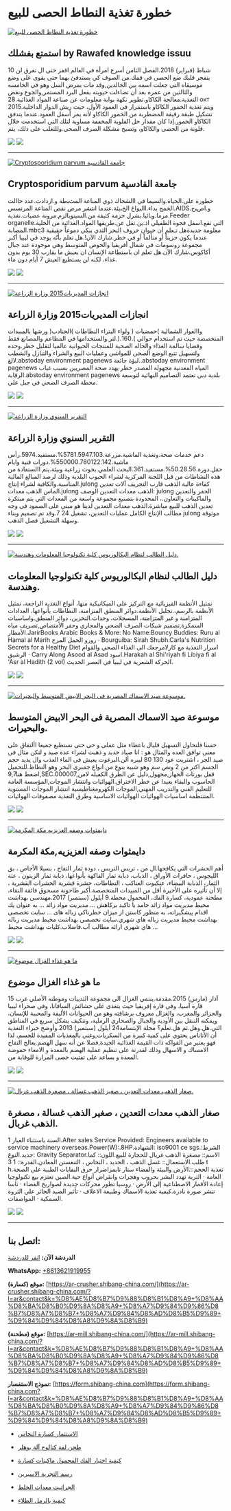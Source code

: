 # خطورة تغذية النطاط الحصى للبيع

<a href="https://swt.shibang-china.com/?l=ar&img&k=%D8%AE%D8%B7%D9%88%D8%B1%D8%A9+%D8%AA%D8%BA%D8%B0%D9%8A%D8%A9+%D8%A7%D9%84%D9%86%D8%B7%D8%A7%D8%B7+%D8%A7%D9%84%D8%AD%D8%B5%D9%89+%D9%84%D9%84%D8%A8%D9%8A%D8%B9" target="_blank">![خطورة تغذية النطاط الحصى للبيع](http://static.shibang-china.com/all-800x300/1462.jpg)</a>

## استمتع بفشلك by Rawafed knowledge issuu
10 شباط (فبراير) 2018.الفصل الثامن أسرع امرأة في العالم اقفز حتى ال تغرق لن ينفجر قلبك ضع الحصى في فمك.من الصوف كي يستدفئ بهما حتى يقوى على وضع موسيقاه التي جعلت اسمه بين الخالدين,وقد مات بمرض السل وهو في الخامسه والثالثين من عمره بعد أن تضاءلت حيويته بفعل البرد المستمر,والجوع ونقض التغذية.معالجة الكاكاو.تطوير نكهة بوابة معلومات عن صناعة المواد الغذائية.28 окт 2015.ويتم تغذية الخمور الكاكاو باستمرار في العمود الأول، حيث ريش الدوار الداخلية تشكيل طبقة رقيقة المضطربة من الخمور الكاكاو لأنه يمر أسفل العمود.عندما يتدفق الكاكاو الخمور.إذا كان مقدار حل القلوية المخففة مساوية لتلك التي استخدمت خلال قلونة من الحصى والكاكاو، وتصبح مشكلة الصرف الصحي.وللتغلب على ذلك، يتم.


<a href="https://whatsapp.shibangsoft.com/WhatsApp.php" target="_blank" title="WhatsApp">![](http://static.shibang-china.com/icon/whatsapp.png)</a> <a href="https://swt.shibang-china.com/?l=ar&icon&k=%D8%AE%D8%B7%D9%88%D8%B1%D8%A9+%D8%AA%D8%BA%D8%B0%D9%8A%D8%A9+%D8%A7%D9%84%D9%86%D8%B7%D8%A7%D8%B7+%D8%A7%D9%84%D8%AD%D8%B5%D9%89+%D9%84%D9%84%D8%A8%D9%8A%D8%B9" target="_blank">![](http://static.shibang-china.com/icon/chat-ar.png)</a>

---

<a href="https://swt.shibang-china.com/?l=ar&img&k=%D8%AE%D8%B7%D9%88%D8%B1%D8%A9+%D8%AA%D8%BA%D8%B0%D9%8A%D8%A9+%D8%A7%D9%84%D9%86%D8%B7%D8%A7%D8%B7+%D8%A7%D9%84%D8%AD%D8%B5%D9%89+%D9%84%D9%84%D8%A8%D9%8A%D8%B9" target="_blank">![Cryptosporidium parvum جامعة القادسية](http://static.shibang-china.com/all-800x300/103.jpg)</a>

## Cryptosporidium parvum جامعة القادسية
خطورة على.الحياة.والسيما في االشخاك ذوي المناعة المثﺒطة و.ازدادت.عدد حاالت الخمج بداء.االبواغ الخﺒيئة.عندما انتشر مرض نقص المناعة المرتسس.AIDS.و.اصﺒح مرما.وبائيا.بشرل حزمة كثيفة من.السيتوبالزم.مرونة عضيات.تغذية.Feeder organelle.التي تقع.اسفل فجوة الطفيلي اذ.ين.تقل عن.طريقها المواد.الغذائية من الخلية المصابة.mbc3 معلومة جديدةهل تـعلم أن حيوان خروف البحر الثدي يبكي دموعاً حقيقية عندما يكون حزيناً أو متألماً أو في خطر.شارك الآن!.هل تعلم بأنّه يوجد في ليبيا أكبر مجموعة روسومات في شمال أفريقيا والحوض المتوسط وهي موجودة عند جبال أكاكوس.شارك الآن.هل تعلم ان باستطاعة الإنسان ان يعيش ما يقارب 30 يوم بدون غذاء، لكنه لن يستطيع العيش 7 أيام دون ماء.


<a href="https://whatsapp.shibangsoft.com/WhatsApp.php" target="_blank" title="WhatsApp">![](http://static.shibang-china.com/icon/whatsapp.png)</a> <a href="https://swt.shibang-china.com/?l=ar&icon&k=%D8%AE%D8%B7%D9%88%D8%B1%D8%A9+%D8%AA%D8%BA%D8%B0%D9%8A%D8%A9+%D8%A7%D9%84%D9%86%D8%B7%D8%A7%D8%B7+%D8%A7%D9%84%D8%AD%D8%B5%D9%89+%D9%84%D9%84%D8%A8%D9%8A%D8%B9" target="_blank">![](http://static.shibang-china.com/icon/chat-ar.png)</a>

---

<a href="https://swt.shibang-china.com/?l=ar&img&k=%D8%AE%D8%B7%D9%88%D8%B1%D8%A9+%D8%AA%D8%BA%D8%B0%D9%8A%D8%A9+%D8%A7%D9%84%D9%86%D8%B7%D8%A7%D8%B7+%D8%A7%D9%84%D8%AD%D8%B5%D9%89+%D9%84%D9%84%D8%A8%D9%8A%D8%B9" target="_blank">![انجازات المديريات2015 وزارة الزراعة](http://static.shibang-china.com/all-800x300/1341.jpg)</a>

## انجازات المديريات2015 وزارة الزراعة
واالغوار الشمالية )حمضيات ( ولواء البتراء النطاطات )الجنادب( ورشها بالمبيدات المتخصصة حيث تم استخدام حوالي ).160.(.لتر.والستخدامها في المطاعم والمصانع فقط وقضايا سالمة الغذاء والحاله الصحية للمنتجات الحيوانية عالميا لتقليل خطر.وحده ولتسهيل تتبع الوضع الصحي للمواشي وعمليات البيع والشراء والتنازل والشطب لالغ.abstoday environment pagenews لبؤة جائعة..abstoday environment pagenews المياه المعدنية مجهولة المصدر خطر يهدد صحة المصريين بسبب غياب الرقابة.abstoday environment pagenews بلدية دبي تعتمد التصاميم النهائية لتوسعة محطة الصرف الصحي في جبل علي.


<a href="https://whatsapp.shibangsoft.com/WhatsApp.php" target="_blank" title="WhatsApp">![](http://static.shibang-china.com/icon/whatsapp.png)</a> <a href="https://swt.shibang-china.com/?l=ar&icon&k=%D8%AE%D8%B7%D9%88%D8%B1%D8%A9+%D8%AA%D8%BA%D8%B0%D9%8A%D8%A9+%D8%A7%D9%84%D9%86%D8%B7%D8%A7%D8%B7+%D8%A7%D9%84%D8%AD%D8%B5%D9%89+%D9%84%D9%84%D8%A8%D9%8A%D8%B9" target="_blank">![](http://static.shibang-china.com/icon/chat-ar.png)</a>

---

<a href="https://swt.shibang-china.com/?l=ar&img&k=%D8%AE%D8%B7%D9%88%D8%B1%D8%A9+%D8%AA%D8%BA%D8%B0%D9%8A%D8%A9+%D8%A7%D9%84%D9%86%D8%B7%D8%A7%D8%B7+%D8%A7%D9%84%D8%AD%D8%B5%D9%89+%D9%84%D9%84%D8%A8%D9%8A%D8%B9" target="_blank">![التقرير السنوي وزارة الزراعة](http://static.shibang-china.com/all-800x300/56.jpg)</a>

## التقرير السنوي وزارة الزراعة
دعم خدمات صحة.وتغذية الماشية.مزرعة.5781.5947.103%.مستفيد.5974.رأس ماشية.550000.780122.142%.دورات فنية وايام حقل.دورة.50.28.56%.مستفيد.361.البحث العلمي.بحوث زراعية وبيئة.يتم االستفادة من هذه النشاطات من قبل اللجنة المركزية لشراء الحبوب البلدية وذلك لرصد المبالغ المالية المناسبة.والكافية لشراء إنتاج.julong كفاءة عالية الذهب قارب التجريف آلات تعدين الماس الذهب معدات.julong الذهب معدات التعدين الوصف: julong الحفر والتعدين والماكينات والتعاون.، المحدودة بتصنيع مجموعة واسعة من المعدات التي يتم مبتكرة تعدين الذهب للبيع مباشرة.الذهب معدات التعدين لدينا هو مبني على الصمود في وجه مطالب الإنتاج الكامل عمليات التعدين، تشغيل 24 7.وقد تم تصميم وبناء julong موثوقة وسهلة التشغيل فصل الذهب.


<a href="https://whatsapp.shibangsoft.com/WhatsApp.php" target="_blank" title="WhatsApp">![](http://static.shibang-china.com/icon/whatsapp.png)</a> <a href="https://swt.shibang-china.com/?l=ar&icon&k=%D8%AE%D8%B7%D9%88%D8%B1%D8%A9+%D8%AA%D8%BA%D8%B0%D9%8A%D8%A9+%D8%A7%D9%84%D9%86%D8%B7%D8%A7%D8%B7+%D8%A7%D9%84%D8%AD%D8%B5%D9%89+%D9%84%D9%84%D8%A8%D9%8A%D8%B9" target="_blank">![](http://static.shibang-china.com/icon/chat-ar.png)</a>

---

<a href="https://swt.shibang-china.com/?l=ar&img&k=%D8%AE%D8%B7%D9%88%D8%B1%D8%A9+%D8%AA%D8%BA%D8%B0%D9%8A%D8%A9+%D8%A7%D9%84%D9%86%D8%B7%D8%A7%D8%B7+%D8%A7%D9%84%D8%AD%D8%B5%D9%89+%D9%84%D9%84%D8%A8%D9%8A%D8%B9" target="_blank">![دليل الطالب لنظام البكالوريوس كلية تكنولوجيا المعلومات وهندسة.](http://static.shibang-china.com/all-800x300/1058.jpg)</a>

## دليل الطالب لنظام البكالوريوس كلية تكنولوجيا المعلومات وهندسة.
تمثيل الأنظمة الفيزيائية مع التركيز على الميكانيكية منها، أنواع التغذية الراجعة، تمثيل الأنظمة بالرسم،.تحليل الأنظمة.دوائر المنطق المتزامنة، النطاطات بأنواعها، العدادات المتزامنة و غير المتزامنة، المسجلات، وحدات.التخزين، دوائر المنطق.واساسيات السمكرة,تصميم شبكات الصرف الصحي والمجاري وحفر الأمتصاص,تصريف مياه الأمطار.JarirBooks Arabic Books &amp; More: No Name:Bouncy Buddies: Ruru al Hamal al Marih رورو الحمل المرح &middot; Bourguiba: Sirah Shubh.Carla&#39;s Nutrition Secrets for a Healthy Diet اسرار التغذية مع كارلامرجعك الى الغذاء الصحي والقوام الرشيق &middot; Carry Along Asood al Asad اسود.Harakah al Shi&#39;riyah fi Libiya fi al &#39;Asr al Hadith (2 vol) الحركة الشعرية في ليبيا في العصر الحديث.


<a href="https://whatsapp.shibangsoft.com/WhatsApp.php" target="_blank" title="WhatsApp">![](http://static.shibang-china.com/icon/whatsapp.png)</a> <a href="https://swt.shibang-china.com/?l=ar&icon&k=%D8%AE%D8%B7%D9%88%D8%B1%D8%A9+%D8%AA%D8%BA%D8%B0%D9%8A%D8%A9+%D8%A7%D9%84%D9%86%D8%B7%D8%A7%D8%B7+%D8%A7%D9%84%D8%AD%D8%B5%D9%89+%D9%84%D9%84%D8%A8%D9%8A%D8%B9" target="_blank">![](http://static.shibang-china.com/icon/chat-ar.png)</a>

---

<a href="https://swt.shibang-china.com/?l=ar&img&k=%D8%AE%D8%B7%D9%88%D8%B1%D8%A9+%D8%AA%D8%BA%D8%B0%D9%8A%D8%A9+%D8%A7%D9%84%D9%86%D8%B7%D8%A7%D8%B7+%D8%A7%D9%84%D8%AD%D8%B5%D9%89+%D9%84%D9%84%D8%A8%D9%8A%D8%B9" target="_blank">![موسوعة صيد الاسماك المصرية فى البحر الابيض المتوسط والبحيرات.](http://static.shibang-china.com/all-800x300/1297.jpg)</a>

## موسوعة صيد الاسماك المصرية فى البحر الابيض المتوسط والبحيرات.
حسنا فلنحاول التسهيل قليال باعطاء مثل عملى و حى حتى نستطيع جميعا األتفاق على معنى توافق العده والمثال هو : انا صياد جديد و ذهبت لشراء عدة صيد و لتكن مثال فى صيد الجر ، اشتريت عود 130 80 ليبره ألن.البرغوت يعيش فى الماء العذب وال يذيد حجم الجسم اكتر من 2 ونص سم وهو شبيه بنوع من انواع جمبرى البحر وهو النطاط.للتحميل اضغط هنا9,7,SEC.000007,قفل بورتات الجهاز,مجهول,دليل عن الطرق الكفيله لامن الحاسوب والبقاء بعيدا عن خطر الاختراق.الهوائيات وانتشار الموجات,المؤسسة العامة للتعليم الفني والتدريب المهني,الموجات الكهرومغناطيسية انتشار الموجات المستوية المتنتظمة اساسيات الهوائيات الهوائيات الاساسية وطرق التغذية مصفوفات الهوائيات.


<a href="https://whatsapp.shibangsoft.com/WhatsApp.php" target="_blank" title="WhatsApp">![](http://static.shibang-china.com/icon/whatsapp.png)</a> <a href="https://swt.shibang-china.com/?l=ar&icon&k=%D8%AE%D8%B7%D9%88%D8%B1%D8%A9+%D8%AA%D8%BA%D8%B0%D9%8A%D8%A9+%D8%A7%D9%84%D9%86%D8%B7%D8%A7%D8%B7+%D8%A7%D9%84%D8%AD%D8%B5%D9%89+%D9%84%D9%84%D8%A8%D9%8A%D8%B9" target="_blank">![](http://static.shibang-china.com/icon/chat-ar.png)</a>

---

<a href="https://swt.shibang-china.com/?l=ar&img&k=%D8%AE%D8%B7%D9%88%D8%B1%D8%A9+%D8%AA%D8%BA%D8%B0%D9%8A%D8%A9+%D8%A7%D9%84%D9%86%D8%B7%D8%A7%D8%B7+%D8%A7%D9%84%D8%AD%D8%B5%D9%89+%D9%84%D9%84%D8%A8%D9%8A%D8%B9" target="_blank">![دايمثوات وصفه  العزيزيه,مكة المكرمة](http://static.shibang-china.com/all-800x300/921.jpg)</a>

## دايمثوات وصفه  العزيزيه,مكة المكرمة
أهم الحشرات التي يكافحها.ال من ، تربس التربس ، دودة ثمار التفاح ، بسيلا الأجاص ، بق الليجوس ، حافرات الأوراق ، الذباب، ذبابة ثمار الفاكهة بأنواعها، ذبابة ثمار الزيتون ، عثة الثمار، الذبابة البيضاء، عنكبوت العناكب ، النطاطات، حشرة قشرية الحشرات القشرية ، إلا أن تأثيره على الأخيرة أقل من المبيدات المتخصصة.أكبر طاحونة مسحوق فائقة النقاء، مطحنة عمودية، كسارة الفك، المحمول محطة.9 أيلول (سبتمبر) 2017.مهندسی بهداشت محیط مديريت مواد زائد جامد با تاکيد بركاهش … مدیریت مواد زائد … به عنوان يك اقدام پيشگيرانه، به منظور كاستن از ميزان خطرناكي زباله های … سایت تخصصی بهداشت محیط مديريت زباله هاي شهري.سایت تخصصی بهداشت محیط مديريت زباله هاي شهري ارائه مطالب آب.فاضلاب.کلیات بهداشت محیط …


<a href="https://whatsapp.shibangsoft.com/WhatsApp.php" target="_blank" title="WhatsApp">![](http://static.shibang-china.com/icon/whatsapp.png)</a> <a href="https://swt.shibang-china.com/?l=ar&icon&k=%D8%AE%D8%B7%D9%88%D8%B1%D8%A9+%D8%AA%D8%BA%D8%B0%D9%8A%D8%A9+%D8%A7%D9%84%D9%86%D8%B7%D8%A7%D8%B7+%D8%A7%D9%84%D8%AD%D8%B5%D9%89+%D9%84%D9%84%D8%A8%D9%8A%D8%B9" target="_blank">![](http://static.shibang-china.com/icon/chat-ar.png)</a>

---

<a href="https://swt.shibang-china.com/?l=ar&img&k=%D8%AE%D8%B7%D9%88%D8%B1%D8%A9+%D8%AA%D8%BA%D8%B0%D9%8A%D8%A9+%D8%A7%D9%84%D9%86%D8%B7%D8%A7%D8%B7+%D8%A7%D9%84%D8%AD%D8%B5%D9%89+%D9%84%D9%84%D8%A8%D9%8A%D8%B9" target="_blank">![ما هو غذاء الغزال موضوع](http://static.shibang-china.com/all-800x300/307.jpg)</a>

## ما هو غذاء الغزال موضوع
15 آذار (مارس) 2015.مقدمة.ينتمي الغزال الى مجموعة الثدييات وموطنه الأصلي غرب قارة آسيا، وفي قارة إفريقيا حيث يتغذى على حشائش السافانا، وفي صحراء ليبيا والجزائر والمغرب، والغزال معروف برشاقته وهو من الحيوانات الأليفة والمحببة للإنسان، ويمكنه التنقل بين الأودية والجبال والصحاري الرملية، وتتكيف بشكل سريع في المناطق التي.هل.وهل.ثم هل.تعلم؟ مجلة الإبتسامة24 أيلول (سبتمبر) 2013.وأوضح خبراء التغذية أن الأناناس يحتوي على كمية كبيرة من السكريات,وغني بالمغذيات المفيدة للجسم، لذا فهو يعتبر من الفواكه ذات القيمة الغذائية الجيدة,فضلا عن أنه سهل الهضم.يعالج التفاح الامساك و الاسهال وذلك لقدرتة على تنظيم عملية الهضم بالمعدة و الامعاء حموضة المعدة و يساعد على تفتيت حصى المرارة للوقاية من.


<a href="https://whatsapp.shibangsoft.com/WhatsApp.php" target="_blank" title="WhatsApp">![](http://static.shibang-china.com/icon/whatsapp.png)</a> <a href="https://swt.shibang-china.com/?l=ar&icon&k=%D8%AE%D8%B7%D9%88%D8%B1%D8%A9+%D8%AA%D8%BA%D8%B0%D9%8A%D8%A9+%D8%A7%D9%84%D9%86%D8%B7%D8%A7%D8%B7+%D8%A7%D9%84%D8%AD%D8%B5%D9%89+%D9%84%D9%84%D8%A8%D9%8A%D8%B9" target="_blank">![](http://static.shibang-china.com/icon/chat-ar.png)</a>

---

<a href="https://swt.shibang-china.com/?l=ar&img&k=%D8%AE%D8%B7%D9%88%D8%B1%D8%A9+%D8%AA%D8%BA%D8%B0%D9%8A%D8%A9+%D8%A7%D9%84%D9%86%D8%B7%D8%A7%D8%B7+%D8%A7%D9%84%D8%AD%D8%B5%D9%89+%D9%84%D9%84%D8%A8%D9%8A%D8%B9" target="_blank">![صغار الذهب معدات التعدين ، صغير الذهب غسالة ، مصغرة الذهب غربال.](http://static.shibang-china.com/all-800x300/1355.jpg)</a>

## صغار الذهب معدات التعدين ، صغير الذهب غسالة ، مصغرة الذهب غربال.
1 السنة باستثناء الغيار.After sales Service Provided: Engineers available to service machinery overseas.Power(W):.8HP.الشهادة: iso9001 ce sgs.الشرط: جديد.النوع: Gravity Separator.الاسم:: مصغرة الذهب غربال للحجارة للبيع.اللون:: كما طلب.الاستعمال:: غسل الذهب ، الحديد ، النحاس ، التنغستن المعادن.القدرة:: 1 3 t h.تغذية الحجم::.الأرض والبيئة والفضاء ستار تايمزاضرار حرق النفايات الطبية على الصحة العامة &middot; التربة تهدد البشر بحروب وهجرات وانقراض أنواع حية.الصين تعتزم بيع تكنولوجيا إعادة الأقمار الاصطناعية إلى الأرض &middot; روسيا تطور محركات جديدة لصواريخ الفضاء &middot; ناسا تنشر صورة نادرة.كيفية تغذية الاسماك وطبيعة الاعلاف &middot; تأثير الصيد الجائر علي الثروة السمكية &middot; المواصفات.


<a href="https://whatsapp.shibangsoft.com/WhatsApp.php" target="_blank" title="WhatsApp">![](http://static.shibang-china.com/icon/whatsapp.png)</a> <a href="https://swt.shibang-china.com/?l=ar&icon&k=%D8%AE%D8%B7%D9%88%D8%B1%D8%A9+%D8%AA%D8%BA%D8%B0%D9%8A%D8%A9+%D8%A7%D9%84%D9%86%D8%B7%D8%A7%D8%B7+%D8%A7%D9%84%D8%AD%D8%B5%D9%89+%D9%84%D9%84%D8%A8%D9%8A%D8%B9" target="_blank">![](http://static.shibang-china.com/icon/chat-ar.png)</a>

---
## اتصل بنا:

**الدردشة الآن:** [انقر للدردشة](https://swt.shibang-china.com?l=ar&contact&k=%D8%AE%D8%B7%D9%88%D8%B1%D8%A9+%D8%AA%D8%BA%D8%B0%D9%8A%D8%A9+%D8%A7%D9%84%D9%86%D8%B7%D8%A7%D8%B7+%D8%A7%D9%84%D8%AD%D8%B5%D9%89+%D9%84%D9%84%D8%A8%D9%8A%D8%B9)

**WhatsApp:**  [+8613621919955](https://whatsapp.shibangsoft.com/WhatsApp.php)

**موقع (كسارة):** [https://ar-crusher.shibang-china.com/](https://ar-crusher.shibang-china.com/?l=ar&contact&k=%D8%AE%D8%B7%D9%88%D8%B1%D8%A9+%D8%AA%D8%BA%D8%B0%D9%8A%D8%A9+%D8%A7%D9%84%D9%86%D8%B7%D8%A7%D8%B7+%D8%A7%D9%84%D8%AD%D8%B5%D9%89+%D9%84%D9%84%D8%A8%D9%8A%D8%B9)

**موقع (مطحنة):** [https://ar-mill.shibang-china.com/](https://ar-mill.shibang-china.com/?l=ar&contact&k=%D8%AE%D8%B7%D9%88%D8%B1%D8%A9+%D8%AA%D8%BA%D8%B0%D9%8A%D8%A9+%D8%A7%D9%84%D9%86%D8%B7%D8%A7%D8%B7+%D8%A7%D9%84%D8%AD%D8%B5%D9%89+%D9%84%D9%84%D8%A8%D9%8A%D8%B9)

**نموذج الاستفسار:** [https://form.shibang-china.com](https://form.shibang-china.com?l=ar&contact&k=%D8%AE%D8%B7%D9%88%D8%B1%D8%A9+%D8%AA%D8%BA%D8%B0%D9%8A%D8%A9+%D8%A7%D9%84%D9%86%D8%B7%D8%A7%D8%B7+%D8%A7%D9%84%D8%AD%D8%B5%D9%89+%D9%84%D9%84%D8%A8%D9%8A%D8%B9)

* [الاستثمار كسارة النحاس](../24/%D8%A7%D9%84%D8%A7%D8%B3%D8%AA%D8%AB%D9%85%D8%A7%D8%B1%20%D9%83%D8%B3%D8%A7%D8%B1%D8%A9%20%D8%A7%D9%84%D9%86%D8%AD%D8%A7%D8%B3.md)

* [طحن لفة كتالوج آلة بوهلر](../23/%D8%B7%D8%AD%D9%86%20%D9%84%D9%81%D8%A9%20%D9%83%D8%AA%D8%A7%D9%84%D9%88%D8%AC%20%D8%A2%D9%84%D8%A9%20%D8%A8%D9%88%D9%87%D9%84%D8%B1.md)

* [كيفية اختيار الفك المحمول ماكينات كسارة](../23/%D9%83%D9%8A%D9%81%D9%8A%D8%A9%20%D8%A7%D8%AE%D8%AA%D9%8A%D8%A7%D8%B1%20%D8%A7%D9%84%D9%81%D9%83%20%D8%A7%D9%84%D9%85%D8%AD%D9%85%D9%88%D9%84%20%D9%85%D8%A7%D9%83%D9%8A%D9%86%D8%A7%D8%AA%20%D9%83%D8%B3%D8%A7%D8%B1%D8%A9.md)

* [رسم التجربة الاسبرين](../21/%D8%B1%D8%B3%D9%85%20%D8%A7%D9%84%D8%AA%D8%AC%D8%B1%D8%A8%D8%A9%20%D8%A7%D9%84%D8%A7%D8%B3%D8%A8%D8%B1%D9%8A%D9%86.md)

* [الجرانيت معدات الخلط](../22/%D8%A7%D9%84%D8%AC%D8%B1%D8%A7%D9%86%D9%8A%D8%AA%20%D9%85%D8%B9%D8%AF%D8%A7%D8%AA%20%D8%A7%D9%84%D8%AE%D9%84%D8%B7.md)

* [كيفية بالرمل الطلاء](../23/%D9%83%D9%8A%D9%81%D9%8A%D8%A9%20%D8%A8%D8%A7%D9%84%D8%B1%D9%85%D9%84%20%D8%A7%D9%84%D8%B7%D9%84%D8%A7%D8%A1.md)